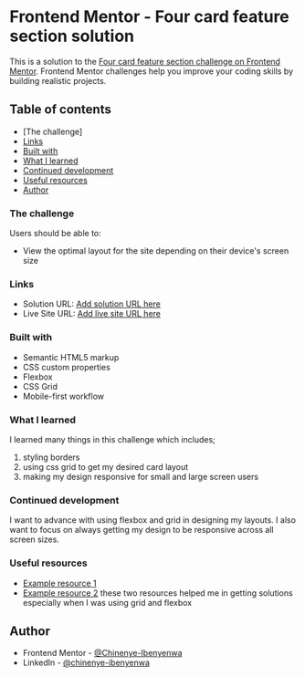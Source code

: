 # Frontend Mentor - Four card feature section solution

This is a solution to the [Four card feature section challenge on Frontend Mentor](https://www.frontendmentor.io/challenges/four-card-feature-section-weK1eFYK). Frontend Mentor challenges help you improve your coding skills by building realistic projects. 

## Table of contents
  - [The challenge]
  - [Links](#links)
  - [Built with](#built-with)
  - [What I learned](#what-i-learned)
  - [Continued development](#continued-development)
  - [Useful resources](#useful-resources)
  - [Author](#author)




### The challenge

Users should be able to:

- View the optimal layout for the site depending on their device's screen size


### Links

- Solution URL: [Add solution URL here](https://your-solution-url.com)
- Live Site URL: [Add live site URL here](https://your-live-site-url.com)


### Built with

- Semantic HTML5 markup
- CSS custom properties
- Flexbox
- CSS Grid
- Mobile-first workflow


### What I learned

I learned many things in this challenge which includes; 
1) styling borders
2) using css grid to get my desired card layout
3) making my design responsive for small and large screen users


### Continued development
I want to advance with using flexbox and grid in designing my layouts. 
I also want to focus on always getting my design to be responsive across all screen sizes.


### Useful resources

- [Example resource 1](https://www.w3schools.com) 
- [Example resource 2](https://www.csstricks.com)
these two resources helped me in getting solutions especially when I was using grid and flexbox



## Author

- Frontend Mentor - [@Chinenye-Ibenyenwa](https://www.frontendmentor.io/profile/Charley95)
- LinkedIn - [@chinenye-ibenyenwa](https://www.linkedin.com/in/chinenye-ibenyenwa-9b667a168/)

